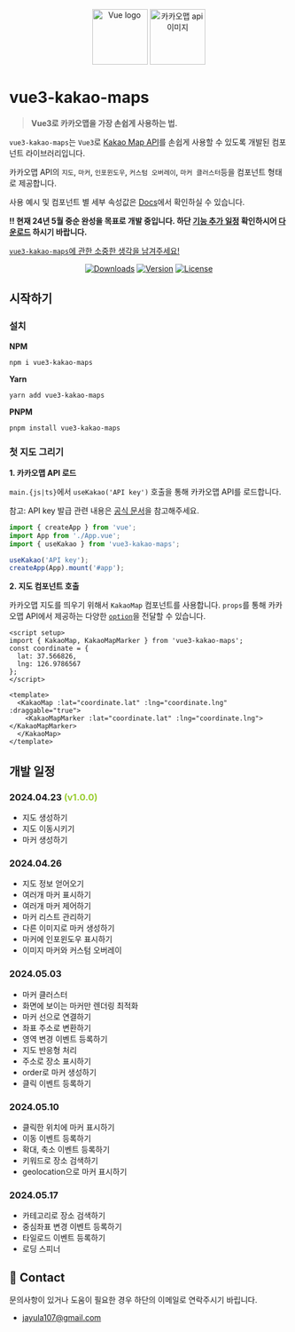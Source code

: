 <div align="center"><a href="https://vuejs.org">
  <img width="100" src="https://vuejs.org/images/logo.png" alt="Vue logo"></a>
  <img width="100" src="https://drive.google.com/uc?export=view&id=1nIhN4NpBOQaY-jwYnzP7yMtMVvKAI18g" alt="카카오맵 api 이미지" width="200"/>
</div>

<h1>vue3-kakao-maps</h1>

> **Vue3로 카카오맵을 가장 손쉽게 사용하는 법.**

`vue3-kakao-maps`는 `Vue3`로 [Kakao Map API](https://apis.map.kakao.com/)를 손쉽게 사용할 수 있도록 개발된 컴포넌트 라이브러리입니다.

카카오맵 API의 `지도`, `마커`, `인포윈도우`, `커스텀 오버레이`, `마커 클러스터`등을 컴포넌트 형태로 제공합니다.

사용 예시 및 컴포넌트 별 세부 속성값은 [Docs](https://6620c768715fd00a32d656ec-uilycffpjo.chromatic.com/?path=/docs/components-kakaomap--docs)에서 확인하실 수 있습니다.

**!! 현재 24년 5월 중순 완성을 목표로 개발 중입니다. 하단 [기능 추가 일정](#기능-추가-일정) 확인하시어 [다운로드](https://www.npmjs.com/package/vue3-kakao-maps) 하시기 바랍니다.**

[`vue3-kakao-maps`에 관한 소중한 생각을 남겨주세요!](https://forms.gle/qZty6EQDRD8Q3b3i9)

<p align="center">
<!--   <a href="https://circleci.com/gh/vuejs/vue/tree/dev"><img src="https://img.shields.io/circleci/project/github/vuejs/vue/dev.svg?sanitize=true" alt="Build Status"></a>
  <a href="https://codecov.io/github/vuejs/vue?branch=dev"><img src="https://img.shields.io/codecov/c/github/vuejs/vue/dev.svg?sanitize=true" alt="Coverage Status"></a> -->
  <a href="https://npmcharts.com/compare/vue3-kakao-maps?minimal=true"><img src="https://img.shields.io/npm/dm/vue3-kakao-maps.svg?sanitize=true" alt="Downloads"></a>
  <a href="https://www.npmjs.com/package/vue3-kakao-maps"><img src="https://img.shields.io/npm/v/vue3-kakao-maps.svg?sanitize=true" alt="Version"></a>
  <a href="https://www.npmjs.com/package/vue"><img src="https://img.shields.io/npm/l/vue.svg?sanitize=true" alt="License"></a>
</p>

## 시작하기

### 설치

**NPM**

```
npm i vue3-kakao-maps
```

**Yarn**

```
yarn add vue3-kakao-maps
```

**PNPM**

```
pnpm install vue3-kakao-maps
```

### 첫 지도 그리기

**1. 카카오맵 API 로드**

`main.{js|ts}`에서 `useKakao('API key')` 호출을 통해 카카오맵 API를 로드합니다.

참고: API key 발급 관련 내용은 [공식 문서](https://apis.map.kakao.com/web/guide/)을 참고해주세요.

```js
import { createApp } from 'vue';
import App from './App.vue';
import { useKakao } from 'vue3-kakao-maps';

useKakao('API key');
createApp(App).mount('#app');
```

**2. 지도 컴포넌트 호출**

카카오맵 지도를 띄우기 위해서 `KakaoMap` 컴포넌트를 사용합니다. `props`를 통해 카카오맵 API에서 제공하는 다양한 [`option`](https://apis.map.kakao.com/web/documentation/#Map)을 전달할 수 있습니다.

```vue
<script setup>
import { KakaoMap, KakaoMapMarker } from 'vue3-kakao-maps';
const coordinate = {
  lat: 37.566826,
  lng: 126.9786567
};
</script>

<template>
  <KakaoMap :lat="coordinate.lat" :lng="coordinate.lng" :draggable="true">
    <KakaoMapMarker :lat="coordinate.lat" :lng="coordinate.lng"></KakaoMapMarker>
  </KakaoMap>
</template>
```

## 개발 일정

### 2024.04.23 <span style="color:yellowgreen; font-weight:bold">(v1.0.0)</span>

- 지도 생성하기
- 지도 이동시키기
- 마커 생성하기

### 2024.04.26

- 지도 정보 얻어오기
- 여러개 마커 표시하기
- 여러개 마커 제어하기
- 마커 리스트 관리하기
- 다른 이미지로 마커 생성하기
- 마커에 인포윈도우 표시하기
- 이미지 마커와 커스텀 오버레이

### 2024.05.03

- 마커 클러스터
- 화면에 보이는 마커만 렌더링 최적화
- 마커 선으로 연결하기
- 좌표 주소로 변환하기
- 영역 변경 이벤트 등록하기
- 지도 반응형 처리
- 주소로 장소 표시하기
- order로 마커 생성하기
- 클릭 이벤트 등록하기

### 2024.05.10

- 클릭한 위치에 마커 표시하기
- 이동 이벤트 등록하기
- 확대, 축소 이벤트 등록하기
- 키워드로 장소 검색하기
- geolocation으로 마커 표시하기

### 2024.05.17

- 카테고리로 장소 검색하기
- 중심좌표 변경 이벤트 등록하기
- 타일로드 이벤트 등록하기
- 로딩 스피너

## 📧 Contact

문의사항이 있거나 도움이 필요한 경우 하단의 이메일로 연락주시기 바립니다.

- jayula107@gmail.com
